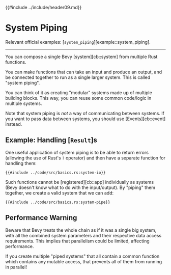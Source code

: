 {{#include ../include/header09.md}}

# System Piping

Relevant official examples:
[`system_piping`][example::system_piping].

---

You can compose a single Bevy [system][cb::system] from multiple Rust functions.

You can make functions that can take an input and produce an output, and be
connected together to run as a single larger system. This is called "system piping".

You can think of it as creating "modular" systems made up of multiple building
blocks. This way, you can reuse some common code/logic in multiple systems.

Note that system piping is *not* a way of communicating between systems.
If you want to pass data between systems, you should use [Events][cb::event]
instead.

## Example: Handling [`Result`]s

One useful application of system piping is to be able to return errors (allowing
the use of Rust's `?` operator) and then have a separate function for handling
them:

```rust,no_run,noplayground
{{#include ../code/src/basics.rs:system-io}}
```

Such functions cannot be [registered][cb::app] individually as systems (Bevy
doesn't know what to do with the input/output). By "piping" them together, we
create a valid system that we can add:

```rust,no_run,noplayground
{{#include ../code/src/basics.rs:system-pipe}}
```

## Performance Warning

Beware that Bevy treats the whole chain as if it was a single big system, with
all the combined system parameters and their respective data access
requirements. This implies that parallelism could be limited, affecting
performance.

If you create multiple "piped systems" that all contain a common function which
contains any mutable access, that prevents all of them from running in parallel!
